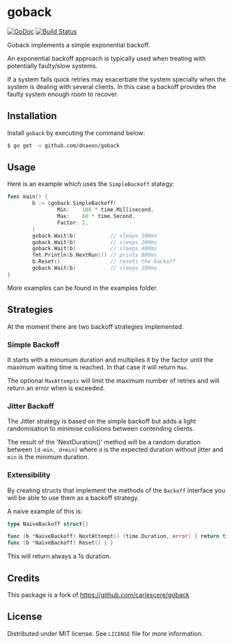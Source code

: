 # goback
[![GoDoc](https://godoc.org/github.com/dnaeon/goback?status.svg)](https://godoc.org/github.com/dnaeon/goback)
[![Build Status](https://travis-ci.org/dnaeon/goback.svg)](https://travis-ci.org/dnaeon/goback)

Goback implements a simple exponential backoff.

An exponential backoff approach is typically used when treating with
potentially faulty/slow systems.

If a system fails quick retries may exacerbate the system specially
when the system is dealing with several clients. In this case a
backoff provides the faulty system enough room to recover.

## Installation

Install `goback` by executing the command below:

```bash
$ go get -v github.com/dnaeon/goback
```

## Usage

Here is an example which uses the `SimpleBackoff` stategy:

```go
func main() {
        b := &goback.SimpleBackoff(
                Min:    100 * time.Millisecond,
                Max:    60 * time.Second,
                Factor: 2,
        )
        goback.Wait(b)           // sleeps 100ms
        goback.Wait(b)           // sleeps 200ms
        goback.Wait(b)           // sleeps 400ms
        fmt.Println(b.NextRun()) // prints 800ms
        b.Reset()                // resets the backoff
        goback.Wait(b)           // sleeps 100ms
}
```

More examples can be found in the examples folder.

## Strategies

At the moment there are two backoff strategies implemented.

### Simple Backoff

It starts with a minumum duration and multiplies it by the
factor until the maximum waiting time is reached. In that case it
will return `Max`.

The optional `MaxAttempts` will limit the maximum number of
retries and will return an error when is exceeded.

### Jitter Backoff

The Jitter strategy is based on the simple backoff but adds a light
randomisation to minimise collisions between contending clients.

The result of the 'NextDuration()' method will be a random duration
between `[d-min, d+min]` where `d` is the expected duration without
jitter and `min` is the minimum duration.

### Extensibility

By creating structs that implement the methods of the `Backoff`
interface you will be able to use them as a backoff strategy.

A naive example of this is:

```go
type NaiveBackoff struct{}

func (b *NaiveBackoff) NextAttempt() (time.Duration, error) { return time.Second, nil }
func (b *NaiveBackoff) Reset() { }
```

This will return always a 1s duration.

## Credits

This package is a fork of https://github.com/carlescere/goback

## License

Distributed under MIT license. See `LICENSE` file for more information.
